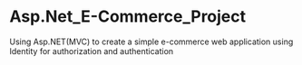 # Asp.Net_E-Commerce_Project
Using Asp.NET(MVC) to create a simple e-commerce web application using Identity for authorization and authentication
